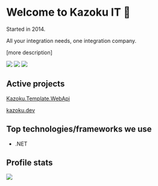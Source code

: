 # Welcome to Kazoku IT 🚀
Started in 2014.

All your integration needs, one integration company.

[more description] 

[![](https://img.shields.io/badge/LinkedIn-Kazoku%20IT-blue)](https://www.linkedin.com/company//kazoku-it-ab/)
[![](https://img.shields.io/badge/Contact-info%40kazoku.se-green)](mailto:info@kazoku.se)
[![](https://img.shields.io/badge/Website-kazoku.se-red)](https://kazoku.se)

## Active projects
[Kazoku.Template.WebApi](https://github.com/kazokuit/Kazoku.Template.WebApi)

[kazoku.dev](https://github.com/kazokuit/kazoku.dev)

## Top technologies/frameworks we use
- .NET

## Profile stats
![](https://komarev.com/ghpvc/?username=kazokuit&color=brightgreen&label=Profile+views)
